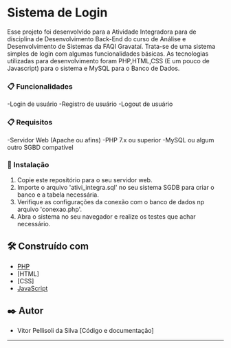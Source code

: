 # Sistema de Login

Esse projeto foi desenvolvido para a Atividade Integradora para de disciplina de Desenvolvimento Back-End do curso de Análise e Desenvolvimento de Sistemas da FAQI Gravataí.
Trata-se de uma sistema simples de login com algumas funcionalidades básicas.
As tecnologias utilizadas para desenvolvimento foram PHP,HTML,CSS (E um pouco de Javascript) para o sistema e MySQL para o Banco de Dados.

### 📋 Funcionalidades

-Login de usuário
-Registro de usuário
-Logout de usuário

### 📋 Requisitos

-Servidor Web (Apache ou afins)
-PHP 7.x ou superior
-MySQL ou algum outro SGBD compatível

### 🔧 Instalação

1. Copie este repositório para o seu servidor web.
2. Importe o arquivo 'ativi_integra.sql' no seu sistema SGDB para criar o banco e a tabela necessária.
3. Verifique as configurações da conexão com o banco de dados np arquivo 'conexao.php'.
4. Abra o sistema no seu navegador e realize os testes que achar necessário.

## 🛠️ Construído com

- [PHP](https://www.php.net)
- [HTML]
- [CSS]
- [JavaScript](https://www.javascript.com)

## ✒️ Autor

- Vitor Pellisoli da Silva [Código e documentação]

---
